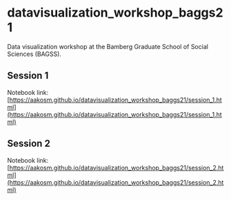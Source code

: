 # datavisualization_workshop_baggs21

Data visualization workshop at the Bamberg Graduate School of Social Sciences (BAGSS).

## Session 1

Notebook link: [https://aakosm.github.io/datavisualization_workshop_baggs21/session_1.html](https://aakosm.github.io/datavisualization_workshop_baggs21/session_1.html)

## Session 2

Notebook link: [https://aakosm.github.io/datavisualization_workshop_baggs21/session_2.html](https://aakosm.github.io/datavisualization_workshop_baggs21/session_2.html)